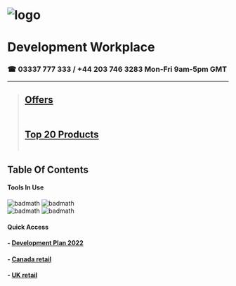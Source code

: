 # ![logo](https://goodhealthnaturally.com/img/logo-1637795175.jpg)<br>
# Development Workplace<br>
### ☎ 03337 777 333 / +44 203 746 3283  Mon-Fri 9am-5pm GMT<br><hr>
> ## [Offers](https://goodhealthnaturally.com/223-offers)<br><br>
> ## [Top 20 Products](https://goodhealthnaturally.com/215-top-20-products)<br><br>
## Table Of Contents
#### Tools In Use
![badmath](https://img.shields.io/badge/Good%20Health%20Naturally%20USE%20--%3E-PrestaShop-orange)
![badmath](https://img.shields.io/badge/Good%20Health%20Naturally%20USE%20--%3E-WordPress-lightgrey)<br>
![badmath](https://img.shields.io/badge/Good%20Health%20Naturally%20USE%20--%3E-PHP-blue)
![badmath](https://img.shields.io/badge/Good%20Health%20Naturally%20USE%20--%3E-MySQL-orange)

#### Quick Access
#### - [Development Plan 2022](https://github.com/orgs/good-health-naturally-workplace1/projects/1)
#### - [Canada retail](https://github.com/good-health-naturally-workplace1/_Canada_rt_on_dev)
#### - [UK retail](https://github.com/orgs/good-health-naturally-workplace1/projects/1)


